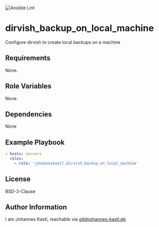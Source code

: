 ![Ansible Lint](https://github.com/johanneskastl/ansible-role-dirvish_backup_on_local_machine/workflows/Ansible%20Lint/badge.svg)

# dirvish_backup_on_local_machine

Configure dirvish to create local backups on a machine

## Requirements

None.

## Role Variables

None.

## Dependencies

None

## Example Playbook

```yaml
- hosts: servers
  roles:
    - role: 'johanneskastl.dirvish_backup_on_local_machine'
```

## License

BSD-3-Clause

## Author Information

I am Johannes Kastl, reachable via git@johannes-kastl.de
